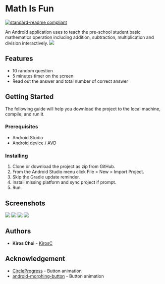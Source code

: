 # Math Is Fun
[![standard-readme compliant](https://img.shields.io/badge/readme%20style-standard-brightgreen.svg?style=flat-square)](https://github.com/RichardLitt/standard-readme)

An Android application uses to teach the pre-school student basic mathematics operation including addition, subtraction, multiplication and division interactively. 
![](header.png)

## Features

* 10 random question
* 5 minutes timer on the screen
* Read out the answer and total number of correct answer

## Getting Started

The following guide will help you download the project to the local machine, compile, and run it.

### Prerequisites

* Android Studio
* Android device / AVD

### Installing

1.  Clone or download the project as zip from GitHub.
2.  From the Android Studio menu click File > New > Import Project.
3.  Skip the Gradle update reminder.
4.  Install missing platform and sync project if prompt.
5.  Run.

## Screenshots
![](screenshots/01.png)
![](screenshots/02.png)
![](screenshots/03.png)
![](screenshots/04.png)

## Authors

* **Kiros Choi** - [KirosC](https://github.com/KirosC)

## Acknowledgement

* [CircleProgress](https://github.com/lzyzsd/CircleProgress) - Button animation
* [android-morphing-button](https://github.com/dmytrodanylyk/android-morphing-button) - Button animation
